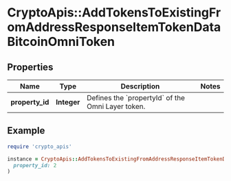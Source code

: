 # CryptoApis::AddTokensToExistingFromAddressResponseItemTokenDataBitcoinOmniToken

## Properties

| Name | Type | Description | Notes |
| ---- | ---- | ----------- | ----- |
| **property_id** | **Integer** | Defines the &#x60;propertyId&#x60; of the Omni Layer token. |  |

## Example

```ruby
require 'crypto_apis'

instance = CryptoApis::AddTokensToExistingFromAddressResponseItemTokenDataBitcoinOmniToken.new(
  property_id: 2
)
```

